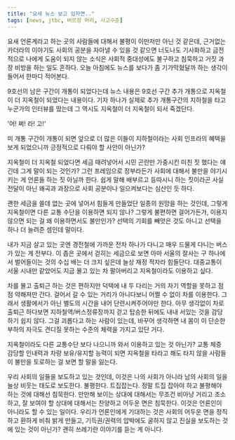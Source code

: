 ```yaml
---
title: "요새 뉴스 보고 있자면.."
tags: [news, jtbc, 버르장 머리, 사고수준]
---
```


요새 언론계라고 하는 곳의 사람들에 대해서 불평이 이만저만 아닌 것 같은데, 근거없는 카더라의 이야기도 사회의 공분을 자아낼 수 있을 것 같으면 너도나도 기사화하고 금전적으로 나에게 도움이 되지 않는 소식은 사회적 중대성에도 불구하고 침묵하고 거짓 과장 비방을 하는 일도 흔하다. 오늘 아침에도 뉴스를 보다가 좀 기가막혔달까 하는 생각이 들어서 한마디 적어본다.

9호선의 남은 구간이 개통이 되었다는데 뉴스 내용은 9호선 구간 추가 개통으로 지옥철이 더 지옥철이 되었다는 내용이다. 기자 하나가 실제로 추가 개통구간의 지하철을 타고 누군가의 인터뷰를 땄는데 그 역시도 지옥철이 더 지옥철이 되서 죽겠단다. 

'어! 쩌! 라! 고!'

미 개통 구간이 개통이 되면 앞으로 더 많은 이들이 지하철이라는 사회 인프라의 혜택을 보게 되었으니까 긍정적으로 다뤄야 할 사안이 아닌가? 

지옥철이 더 지옥철 되었다면 세금 때려넣어서 시민 곤란만 가중시킨 미친 짓 했다는 얘긴데 그게 말이 되는 것인가? 그런 프레임으로 정부라든가 사회에 대해서 불만을 야기시키는 게 언론들 하는 짓 아닐까 한다. 쉽게 말해 배부르고 등따시니 하는 짓이라곤 사실 전달이 아닌 왜곡과 과장으로 사회 공분이나 일으켜보다는 심산인 듯 하다. 

괜한 세금을 쓸데 없는 곳에 넣어서 힘들게 만들었단 일종의 원망을 하는 것인데, 그렇게 지옥철이면 다른 교통 수단을 이용하면 되지 않나? 그렇게 불편하면 걸어가든가, 이용지 않으면 되는 걸 왜 이용하면서도 불만인가? 선택의 기회를 빼앗은 것도 아니고 선택을 하나 더 늘려준 셈인데 말이다. 

내가 지금 살고 있는 곳엔 경전철에 가까운 전차 하나가 다니고 매우 드물게 다니는 버스가 있는 게 전부다. 이 좁은 곳에서 걷히는 세금으로 보면 아마 서울의 잘사는 구 하나에서 벌어들이는 것의 수십 배는 더 크지 싶은데 늘상 재정 적자라 힘들단다. 대중교통이 서울 시내만 같았어도 지금 몰고 있는 차 팔아버리고 지옥철이라도 이용하고 싶다. 

차를 몰고 출퇴근 하는 것은 편하지만 덕택에 내 두 다리는 거의 자기 역할을 못하고 점점 약해져만 간다. 걸어서 갈 수 있는 거리가 아니다보니 어쩔 수 없이 차를 이용한다. 그래서 생활에서가 아닌 별도의 시간을 내어 단련시켜주어야만 한다. 아무 생각없이 차로 출퇴근 하다보면 지하철역/버스정류장까지 걷고 탑승한 뒤에도 내내 서있는 것을 감당하기 쉽지 않다. 그걸 괴롭다고 하는 사람이 있는데, 바꾸어 생각하면 내 몸이 이 단순한 부하의 자극도 견디질 못하는 수준의 체력을 가지고 있단 거다. 

지옥철이라도 다른 교통수단 보다 나으니까 와서 이용하고 있는 것 아닌가? 교통 체증 감당할 인내력과 차량 보유/유지할 능력이 되면 지옥철을 타라고 해도 타지 않을 사람들이 불만을 토로하는 걸 보면 할 말을 잃는다. 

우리 사회의 일들을 보도하고 있는 것인데, 이것은 나의 사회가 아니라 남의 사회의 일을 늘상 비웃는 태도로 보도한다. 불평한다. 트집잡는다. 정말 트집 잡아야 하고 불평해야 하는 것에 대해선 침묵한다. 만만해 보이는 상대에 대해서는 무조건 비아냥 거리고 조소하고, 잘 보여야 할 상대에 대해서는 찬양하고 어두운 면은 침묵한다. 이것은 언론인이 아니라도 할 수 있는 일이다. 우리가 언론인에게 기대하는 것은 사회의 어두운 면을 정직하고 환하게 비춰 밝게 만들고, 기득권/권력의 압박에도 굴하지 않고 진실을 보도하는 것에 있는 것이 아닌가? 괜히 쓰레기란 이야기를 듣는 게 아니다. 